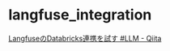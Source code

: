 # langfuse_integration

[LangfuseのDatabricks連携を試す \#LLM \- Qiita](https://qiita.com/taka_yayoi/items/ab95a3838ba9978f4077)